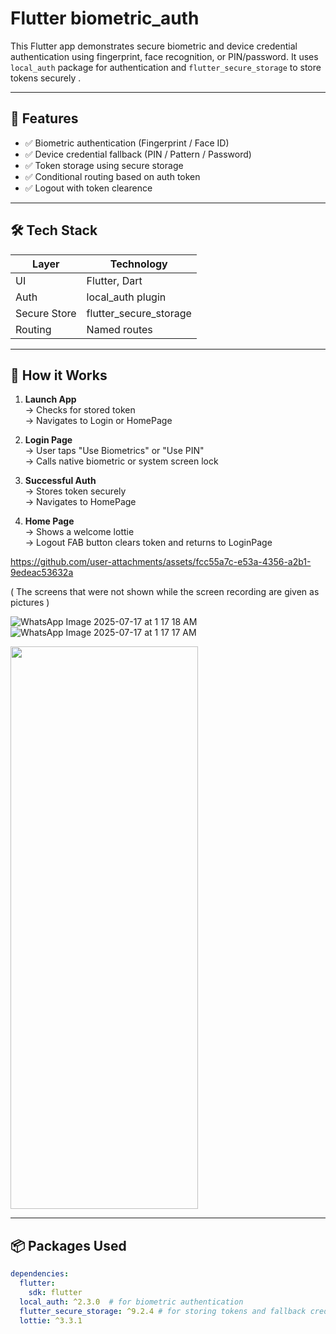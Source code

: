# Flutter biometric_auth

This Flutter app demonstrates secure biometric and device credential authentication using fingerprint, face recognition, or PIN/password. It uses `local_auth` package for authentication and `flutter_secure_storage` to store tokens securely .

---

## 🧠 Features

- ✅ Biometric authentication (Fingerprint / Face ID)
- ✅ Device credential fallback (PIN / Pattern / Password)
- ✅ Token storage using secure storage
- ✅ Conditional routing based on auth token
- ✅ Logout with token clearence

---

## 🛠️ Tech Stack

| Layer        | Technology            |
|--------------|------------------------|
| UI           | Flutter, Dart          |
| Auth         | local_auth plugin      |
| Secure Store | flutter_secure_storage |
| Routing      | Named routes           |

---

## 🧪 How it Works

1. **Launch App**  
   → Checks for stored token  
   → Navigates to Login or HomePage

2. **Login Page**  
   → User taps "Use Biometrics" or "Use PIN"  
   → Calls native biometric or system screen lock

3. **Successful Auth**  
   → Stores token securely  
   → Navigates to HomePage

4. **Home Page**  
   → Shows a welcome lottie  
   → Logout FAB button clears token and returns to LoginPage


https://github.com/user-attachments/assets/fcc55a7c-e53a-4356-a2b1-9edeac53632a 

( The screens that were not shown while the screen recording are given as pictures )

![WhatsApp Image 2025-07-17 at 1 17 18 AM](https://github.com/user-attachments/assets/6ce61b95-5971-4e58-901a-5965f27194e4)  ![WhatsApp Image 2025-07-17 at 1 17 17 AM](https://github.com/user-attachments/assets/b1ee57dc-3dc9-455c-bb70-e207ec10968e)

<img src = "![WhatsApp Image 2025-07-17 at 1 17 17 AM](https://github.com/user-attachments/assets/b1ee57dc-3dc9-455c-bb70-e207ec10968e)" height = 900 width =300>




---
## 📦 Packages Used

```yaml
dependencies:
  flutter:
    sdk: flutter
  local_auth: ^2.3.0  # for biometric authentication
  flutter_secure_storage: ^9.2.4 # for storing tokens and fallback credentials
  lottie: ^3.3.1
